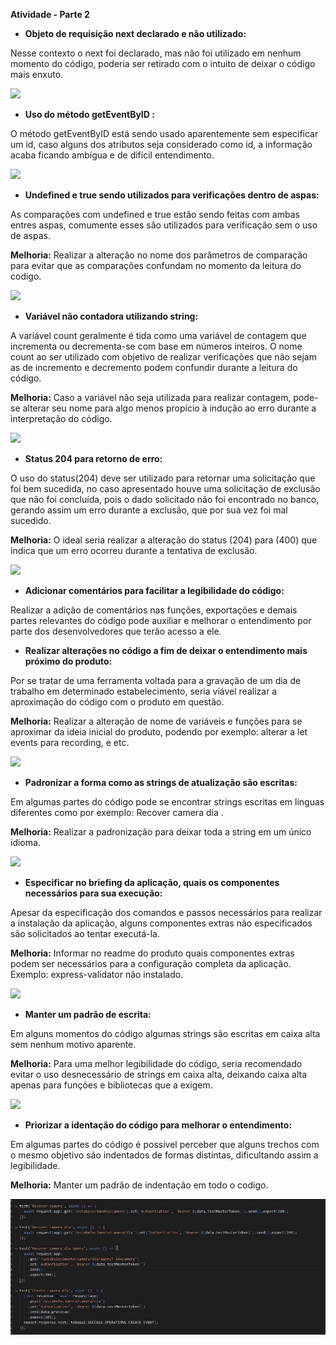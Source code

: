 ﻿**Atividade - Parte 2**


- **Objeto de requisição next declarado e não utilizado:**

Nesse contexto o next foi declarado, mas não foi utilizado em nenhum momento do código, poderia ser retirado com o intuito de deixar o código mais enxuto.

![](Aspose.Words.da91b657-c3fe-4ea2-bcd0-a5aa8d41cbb5.002.png)

- **Uso do método getEventByID :**

O método getEventByID está sendo usado aparentemente sem especificar um id, caso alguns dos atributos seja considerado como id, a informação acaba ficando ambígua e de difícil entendimento.

![](Aspose.Words.da91b657-c3fe-4ea2-bcd0-a5aa8d41cbb5.003.png)

- **Undefined e true sendo utilizados para verificações dentro de aspas:**

As comparações com undefined e true estão sendo feitas com ambas entres aspas, comumente esses são utilizados para verificação sem o uso de aspas.

**Melhoria:** Realizar a alteração no nome dos parâmetros de comparação para evitar que as comparações confundam no momento da leitura do codigo.

![](Aspose.Words.da91b657-c3fe-4ea2-bcd0-a5aa8d41cbb5.004.png)

- **Variável não contadora utilizando string:**

A variável count geralmente é tida como uma variável de contagem que incrementa ou decrementa-se com base em números inteiros. O nome count ao ser utilizado com objetivo de realizar verificações que não sejam as de incremento e decremento podem confundir durante a leitura do código.

**Melhoria:** Caso a variável não seja utilizada para realizar contagem, pode-se alterar seu nome para algo menos propício à indução ao erro durante a interpretação do código.

![](Aspose.Words.da91b657-c3fe-4ea2-bcd0-a5aa8d41cbb5.005.png)

- **Status 204 para retorno de erro:**

O uso do status(204) deve ser utilizado para retornar uma solicitação que foi bem sucedida, no caso apresentado houve uma solicitação de exclusão que não foi concluída, pois o dado solicitado não foi encontrado no banco, gerando assim um erro durante a exclusão, que por sua vez foi mal sucedido.

**Melhoria:** O ideal seria realizar a alteração do status (204) para (400) que indica que um erro ocorreu durante a tentativa de exclusão.

![](Aspose.Words.da91b657-c3fe-4ea2-bcd0-a5aa8d41cbb5.006.png)

- **Adicionar comentários para facilitar a legibilidade do código:**

Realizar a adição de comentários nas funções, exportações e demais partes relevantes do código pode auxiliar e melhorar o entendimento por parte dos desenvolvedores que terão acesso a ele.

- **Realizar alterações no código a fim de deixar o entendimento mais próximo do produto:**

Por se tratar de uma ferramenta voltada para a gravação de um dia de trabalho em determinado estabelecimento, seria viável realizar a aproximação do código com o produto em questão.

**Melhoria:** Realizar a alteração de nome de variáveis e funções para se aproximar da ideia inicial do produto, podendo por exemplo: alterar a let events para recording, e etc.

![](Aspose.Words.da91b657-c3fe-4ea2-bcd0-a5aa8d41cbb5.007.png)

- **Padronizar a forma como as strings de atualização são escritas:**

Em algumas partes do código pode se encontrar strings escritas em línguas diferentes como por exemplo: Recover camera dia .

**Melhoria:** Realizar a padronização para deixar toda a string em um único idioma.

![](Aspose.Words.da91b657-c3fe-4ea2-bcd0-a5aa8d41cbb5.008.png)

- **Especificar no briefing da aplicação, quais os componentes necessários para sua execução:**

Apesar da especificação dos comandos e passos necessários para realizar a instalação da aplicação, alguns componentes extras não especificados são solicitados ao tentar executá-la.

**Melhoria:** Informar no readme do produto quais componentes extras podem ser necessários para a configuração completa da aplicação. Exemplo: express-validator não instalado.

![](Aspose.Words.da91b657-c3fe-4ea2-bcd0-a5aa8d41cbb5.009.png)

- **Manter um padrão de escrita:**

Em alguns momentos do código algumas strings são escritas em caixa alta sem nenhum motivo aparente.

**Melhoria:** Para uma melhor legibilidade do código, seria recomendado evitar o uso desnecessário de strings em caixa alta, deixando caixa alta apenas para funções e bibliotecas que a exigem.

![](Aspose.Words.da91b657-c3fe-4ea2-bcd0-a5aa8d41cbb5.010.png)

- **Priorizar a identação do código para melhorar o entendimento:**

Em algumas partes do código é possível perceber que alguns trechos com o mesmo objetivo são indentados de formas distintas, dificultando assim a legibilidade.

**Melhoria:** Manter um padrão de indentação em todo o codigo.

![](Aspose.Words.da91b657-c3fe-4ea2-bcd0-a5aa8d41cbb5.011.jpeg)
